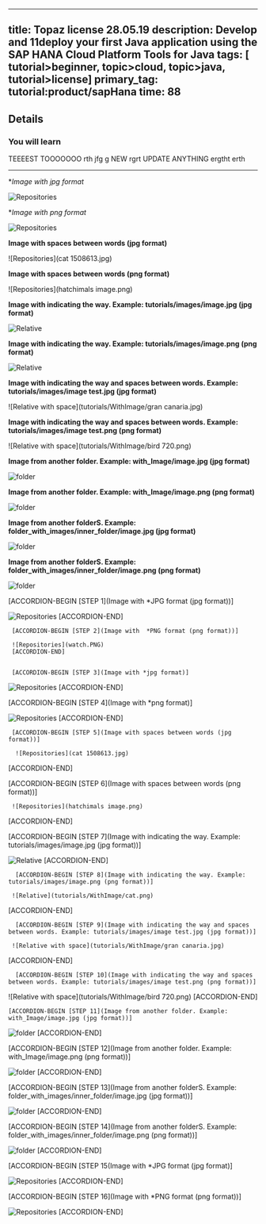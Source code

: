 
---
title: Topaz license 28.05.19
description: Develop and 11deploy your first Java application using the SAP HANA Cloud Platform Tools for Java
tags: [  tutorial>beginner, topic>cloud, topic>java, tutorial>license]
primary_tag: tutorial:product/sapHana
time: 88
---

## Details
### You will learn  
TEEEEST TOOOOOOO rth jfg g NEW rgrt UPDATE ANYTHING ergtht erth 

---
**Image with *jpg format**

   ![Repositories](Funny-Baby-11.jpg)
   
   
   **Image with *png format**

   ![Repositories](monster.png)
   
   
   **Image with spaces between words (jpg format)**

   ![Repositories](cat 1508613.jpg) 
   
   
   **Image with spaces between words (png format)**

   ![Repositories](hatchimals image.png)
   
   
   **Image with indicating the way. Example: tutorials/images/image.jpg (jpg format)**
   
   ![Relative](tutorials/WithImage/elephant.jpg)
   
   
   **Image with indicating the way. Example: tutorials/images/image.png (png format)**
   
   ![Relative](tutorials/WithImage/cat.png)
   
   
   **Image with indicating the way and spaces between words. Example: tutorials/images/image test.jpg (jpg format)**
   
   ![Relative with space](tutorials/WithImage/gran canaria.jpg)
   
   
   **Image with indicating the way and spaces between words. Example: tutorials/images/image test.png (png format)**
    
   ![Relative with space](tutorials/WithImage/bird 720.png)
   
   
   **Image from another folder. Example: with_Image/image.jpg (jpg format)**
   
   ![folder](folder/the-horse.jpg)
   
   
   **Image from another folder. Example: with_Image/image.png (png format)**
   
   ![folder](folder/diamond.png)
   
   
   **Image from another folderS. Example: folder_with_images/inner_folder/image.jpg (jpg format)**
   
   ![folder](folder/inner_folder/bulldog.jpg)
   
   
   **Image from another folderS. Example: folder_with_images/inner_folder/image.png (png format)**
   
   ![folder](folder/inner_folder/window.png)
   
   
  [ACCORDION-BEGIN [STEP 1](Image with  *JPG format (jpg format))]
   
   ![Repositories](cat0.JPG)
   [ACCORDION-END]
   
   
     [ACCORDION-BEGIN [STEP 2](Image with  *PNG format (png format))]

     ![Repositories](watch.PNG)
     [ACCORDION-END]
   

     [ACCORDION-BEGIN [STEP 3](Image with *jpg format)]

   ![Repositories](Funny-Baby-11.jpg)
   [ACCORDION-END]
   
   
  [ACCORDION-BEGIN [STEP 4](Image with *png format)]

   ![Repositories](monster.png)
   [ACCORDION-END]
   
   
     [ACCORDION-BEGIN [STEP 5](Image with spaces between words (jpg format))]

      ![Repositories](cat 1508613.jpg) 
   [ACCORDION-END]
   
   
   [ACCORDION-BEGIN [STEP 6](Image with spaces between words (png format))]

     ![Repositories](hatchimals image.png)
   [ACCORDION-END]
   
   
   [ACCORDION-BEGIN [STEP 7](Image with indicating the way. Example: tutorials/images/image.jpg (jpg format))]
     
   ![Relative](tutorials/WithImage/elephant.jpg)
   [ACCORDION-END]
   
   
      [ACCORDION-BEGIN [STEP 8](Image with indicating the way. Example: tutorials/images/image.png (png format))]

     ![Relative](tutorials/WithImage/cat.png)
   [ACCORDION-END]
   
   
      [ACCORDION-BEGIN [STEP 9](Image with indicating the way and spaces between words. Example: tutorials/images/image test.jpg (jpg format))]

     ![Relative with space](tutorials/WithImage/gran canaria.jpg)
   [ACCORDION-END]
   
   
      [ACCORDION-BEGIN [STEP 10](Image with indicating the way and spaces between words. Example: tutorials/images/image test.png (png format))]

   ![Relative with space](tutorials/WithImage/bird 720.png)
   [ACCORDION-END]
   
   
    [ACCORDION-BEGIN [STEP 11](Image from another folder. Example: with_Image/image.jpg (jpg format))]   
   
   ![folder](folder/the-horse.jpg)
   [ACCORDION-END]
   
   
   [ACCORDION-BEGIN [STEP 12](Image from another folder. Example: with_Image/image.png (png format))]   
   
   ![folder](folder/diamond.png)
   [ACCORDION-END]
   
   
   [ACCORDION-BEGIN [STEP 13](Image from another folderS. Example: folder_with_images/inner_folder/image.jpg (jpg format))]   

   ![folder](folder/inner_folder/bulldog.jpg)
   [ACCORDION-END]
   
   
   [ACCORDION-BEGIN [STEP 14](Image from another folderS. Example: folder_with_images/inner_folder/image.png (png format))]   

  ![folder](folder/inner_folder/window.png)
   [ACCORDION-END]
   
   
   [ACCORDION-BEGIN [STEP 15(Image with *JPG format (jpg format)]

   ![Repositories](cat0.JPG)
   [ACCORDION-END]
   
   
   [ACCORDION-BEGIN [STEP 16](Image with  *PNG format (png format))]   

   ![Repositories](watch.PNG)
   [ACCORDION-END]

